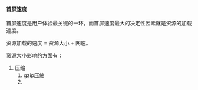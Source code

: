 #### 首屏速度

首屏速度是用户体验最关键的一环，而首屏速度最大的决定性因素就是资源的加载速度。

资源加载的速度 = 资源大小 + 网速。

资源大小影响的方面有：
1. 压缩
	1. gzip压缩
	2. 
